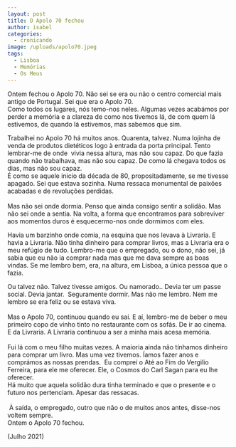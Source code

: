 ```yaml
---
layout: post
title: O Apolo 70 fechou
author: isabel
categories:
  - cronicando
image: /uploads/apolo70.jpeg
tags:
  - Lisboa
  - Memórias
  - Os Meus
---
```

Ontem fechou o Apolo 70. N&atilde;o sei se era ou n&atilde;o o centro comercial mais antigo de Portugal. Sei que era o Apolo 70.<br>Como todos os lugares, n&oacute;s temo-nos neles. Algumas vezes acab&aacute;mos por perder a mem&oacute;ria e a clareza de como nos tivemos l&aacute;, de com quem l&aacute; estivemos, de quando l&aacute; estivemos, mas sabemos que sim.

Trabalhei no Apolo 70 h&aacute; muitos anos. Quarenta, talvez. Numa lojinha de venda de produtos dietéticos logo &agrave; entrada da porta principal. Tento lembrar-me de onde&nbsp; vivia nessa altura, mas n&atilde;o sou capaz. Do que fazia quando n&atilde;o trabalhava, mas n&atilde;o sou capaz. De como l&aacute; chegava todos os dias, mas n&atilde;o sou capaz.<br>&Eacute; como se aquele inicio da década de 80, propositadamente, se me tivesse apagado. Sei que estava sozinha. Numa ressaca monumental de paix&otilde;es acabadas e de revolu&ccedil;&otilde;es perdidas.<br><br>Mas n&atilde;o sei onde dormia. Penso que ainda consigo sentir a solid&atilde;o. Mas n&atilde;o sei onde a sentia. Na volta, a forma que encontramos para sobreviver aos momentos duros é esquecermo-nos onde dormimos com eles.

Havia um barzinho onde comia, na esquina que nos levava &agrave; Livraria. E havia a Livraria. N&atilde;o tinha dinheiro para comprar livros, mas a Livraria era o meu ref&uacute;gio de tudo. Lembro-me que o empregado, ou o dono, n&atilde;o sei, j&aacute; sabia que eu n&atilde;o ia comprar nada mas que me dava sempre as boas vindas. Se me lembro bem, era, na altura, em Lisboa, a &uacute;nica pessoa que o fazia.

Ou talvez n&atilde;o. Talvez tivesse amigos. Ou namorado.. Devia ter um passe social. Devia jantar.&nbsp; Seguramente dormir. Mas n&atilde;o me lembro. Nem me lembro se era feliz ou se estava viva.<br><br>Mas o Apolo 70, continuou quando eu sa&iacute;. E a&iacute;, lembro-me de beber o meu primeiro copo de vinho tinto no restaurante com os sof&aacute;s. De ir ao cinema. E da Livraria. A Livraria continuou a ser a minha mais acesa mem&oacute;ria.<br><br>Fui l&aacute; com o meu filho muitas vezes. A maioria ainda n&atilde;o t&iacute;nhamos dinheiro para comprar um livro. Mas uma vez tivemos. &Iacute;amos fazer anos e compr&aacute;mos as nossas prendas.&nbsp; Eu comprei o Até ao Fim do Vergilio Ferreira, para ele me oferecer. Ele, o Cosmos do Carl Sagan para eu lhe oferecer.<br>H&aacute; muito que aquela solid&atilde;o dura tinha terminado e que o presente e o futuro nos pertenciam. Apesar das ressacas.<br><br>&nbsp;&Agrave; sa&iacute;da, o empregado, outro que n&atilde;o o de muitos anos antes, disse-nos voltem sempre.<br>Ontem o Apolo 70 fechou.

(Julho 2021)<br><br><br>&nbsp;

&nbsp;

&nbsp;
